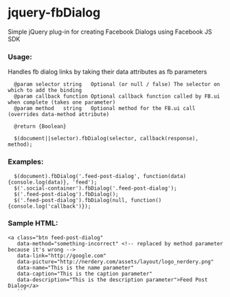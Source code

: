 jquery-fbDialog
===============

Simple jQuery plug-in for creating Facebook Dialogs using Facebook JS SDK

### Usage:

Handles fb dialog links by taking their data attributes as fb parameters

```
  @param selector string   Optional (or null / false) The selector on which to add the binding
  @param callback function Optional callback function called by FB.ui when complete (takes one parameter)
  @param method   string   Optional method for the FB.ui call (overrides data-method attribute)
    
  @return {Boolean}
```

```
  $(document||selector).fbDialog(selector, callback(response), method);
```
### Examples:
```
  $(document).fbDialog('.feed-post-dialog', function(data) {console.log(data)}, 'feed');
  $('.social-container').fbDialog('.feed-post-dialog');
  $('.feed-post-dialog').fbDialog();
  $('.feed-post-dialog').fbDialog(null, function() {console.log('callback')});
 ```
### Sample HTML:
 ```
 <a class="btn feed-post-dialog"
    data-method="something-incorrect" <!-- replaced by method parameter because it's wrong -->
    data-link="http://google.com"
    data-picture="http://nerdery.com/assets/layout/logo_nerdery.png"
    data-name="This is the name parameter"
    data-caption="This is the caption parameter"
    data-description="This is the description parameter">Feed Post Dialog</a>
    ```
